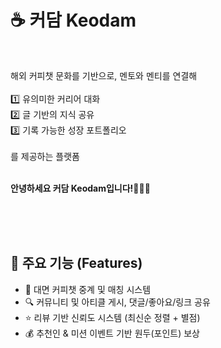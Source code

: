 
# ☕️ 커담 Keodam

</br>

해외 커피챗 문화를 기반으로, 멘토와 멘티를 연결해 </br></br>
1️⃣ 유의미한 커리어 대화 </br>
2️⃣ 글 기반의 지식 공유 </br>
3️⃣ 기록 가능한 성장 포트폴리오
</br></br>
를 제공하는 플랫폼
</br>
</br>

**안녕하세요 커담 Keodam입니다!🙋🏻‍♀️**

</br></br></br>


## 🚀 주요 기능 (Features)

- 💬 대면 커피챗 중계 및 매칭 시스템
- 🔍 커뮤니티 및 아티클 게시, 댓글/좋아요/링크 공유
- ⭐️ 리뷰 기반 신뢰도 시스템 (최신순 정렬 + 별점)
- 💰 추천인 & 미션 이벤트 기반 원두(포인트) 보상
